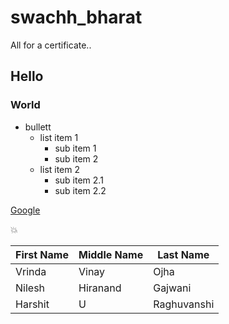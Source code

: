 # swachh_bharat
All for a certificate..
## Hello
### World
* bullett 
  * list item 1
    * sub item 1
    * sub item 2
  * list item 2
    * sub item 2.1
    * sub item 2.2
    
 [Google](http://www.google.com)
 
    
:boom:


First Name|Middle Name|Last Name
-----------|-------------|--------------
Vrinda|Vinay|Ojha
Nilesh|Hiranand|Gajwani
Harshit|U|Raghuvanshi
